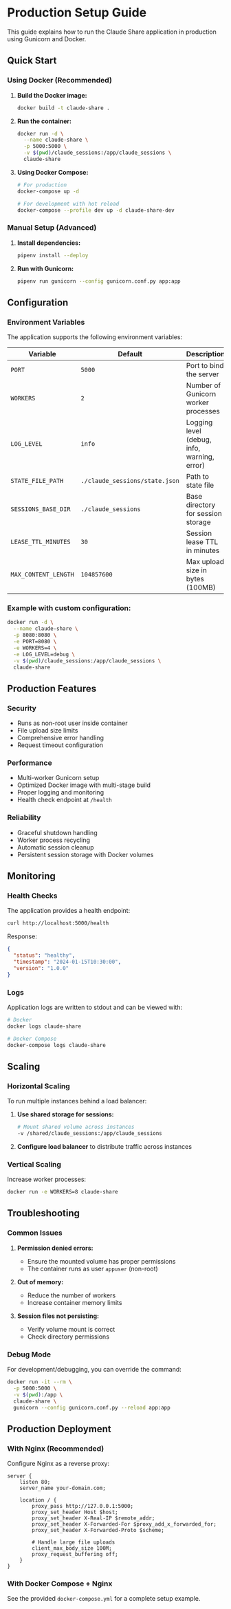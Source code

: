# Production Setup Guide

This guide explains how to run the Claude Share application in production using Gunicorn and Docker.

## Quick Start

### Using Docker (Recommended)

1. **Build the Docker image:**
   ```bash
   docker build -t claude-share .
   ```

2. **Run the container:**
   ```bash
   docker run -d \
     --name claude-share \
     -p 5000:5000 \
     -v $(pwd)/claude_sessions:/app/claude_sessions \
     claude-share
   ```

3. **Using Docker Compose:**
   ```bash
   # For production
   docker-compose up -d

   # For development with hot reload
   docker-compose --profile dev up -d claude-share-dev
   ```

### Manual Setup (Advanced)

1. **Install dependencies:**
   ```bash
   pipenv install --deploy
   ```

2. **Run with Gunicorn:**
   ```bash
   pipenv run gunicorn --config gunicorn.conf.py app:app
   ```

## Configuration

### Environment Variables

The application supports the following environment variables:

| Variable | Default | Description |
|----------|---------|-------------|
| `PORT` | `5000` | Port to bind the server |
| `WORKERS` | `2` | Number of Gunicorn worker processes |
| `LOG_LEVEL` | `info` | Logging level (debug, info, warning, error) |
| `STATE_FILE_PATH` | `./claude_sessions/state.json` | Path to state file |
| `SESSIONS_BASE_DIR` | `./claude_sessions` | Base directory for session storage |
| `LEASE_TTL_MINUTES` | `30` | Session lease TTL in minutes |
| `MAX_CONTENT_LENGTH` | `104857600` | Max upload size in bytes (100MB) |

### Example with custom configuration:
```bash
docker run -d \
  --name claude-share \
  -p 8080:8080 \
  -e PORT=8080 \
  -e WORKERS=4 \
  -e LOG_LEVEL=debug \
  -v $(pwd)/claude_sessions:/app/claude_sessions \
  claude-share
```

## Production Features

### Security
- Runs as non-root user inside container
- File upload size limits
- Comprehensive error handling
- Request timeout configuration

### Performance
- Multi-worker Gunicorn setup
- Optimized Docker image with multi-stage build
- Proper logging and monitoring
- Health check endpoint at `/health`

### Reliability
- Graceful shutdown handling
- Worker process recycling
- Automatic session cleanup
- Persistent session storage with Docker volumes

## Monitoring

### Health Checks
The application provides a health endpoint:
```bash
curl http://localhost:5000/health
```

Response:
```json
{
  "status": "healthy",
  "timestamp": "2024-01-15T10:30:00",
  "version": "1.0.0"
}
```

### Logs
Application logs are written to stdout and can be viewed with:
```bash
# Docker
docker logs claude-share

# Docker Compose
docker-compose logs claude-share
```

## Scaling

### Horizontal Scaling
To run multiple instances behind a load balancer:

1. **Use shared storage for sessions:**
   ```bash
   # Mount shared volume across instances
   -v /shared/claude_sessions:/app/claude_sessions
   ```

2. **Configure load balancer** to distribute traffic across instances

### Vertical Scaling
Increase worker processes:
```bash
docker run -e WORKERS=8 claude-share
```

## Troubleshooting

### Common Issues

1. **Permission denied errors:**
   - Ensure the mounted volume has proper permissions
   - The container runs as user `appuser` (non-root)

2. **Out of memory:**
   - Reduce the number of workers
   - Increase container memory limits

3. **Session files not persisting:**
   - Verify volume mount is correct
   - Check directory permissions

### Debug Mode
For development/debugging, you can override the command:
```bash
docker run -it --rm \
  -p 5000:5000 \
  -v $(pwd):/app \
  claude-share \
  gunicorn --config gunicorn.conf.py --reload app:app
```

## Production Deployment

### With Nginx (Recommended)
Configure Nginx as a reverse proxy:
```nginx
server {
    listen 80;
    server_name your-domain.com;
    
    location / {
        proxy_pass http://127.0.0.1:5000;
        proxy_set_header Host $host;
        proxy_set_header X-Real-IP $remote_addr;
        proxy_set_header X-Forwarded-For $proxy_add_x_forwarded_for;
        proxy_set_header X-Forwarded-Proto $scheme;
        
        # Handle large file uploads
        client_max_body_size 100M;
        proxy_request_buffering off;
    }
}
```

### With Docker Compose + Nginx
See the provided `docker-compose.yml` for a complete setup example.
